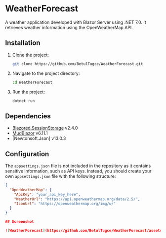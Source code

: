 # WeatherForecast

A weather application developed with Blazor Server using .NET 7.0. It retrieves weather information using the OpenWeatherMap API.

## Installation

1. Clone the project:

    ```bash
    git clone https://github.com/BetulTugce/WeatherForecast.git
    ```

2. Navigate to the project directory:

    ```bash
    cd WeatherForecast
    ```

3. Run the project:

    ```bash
    dotnet run
    ```

## Dependencies

- [Blazored.SessionStorage](https://github.com/Blazored/SessionStorage) v2.4.0
- [MudBlazor](https://github.com/MudBlazor/MudBlazor) v6.11.1
- [Newtonsoft.Json] v13.0.3

## Configuration

The `appsettings.json` file is not included in the repository as it contains sensitive information, such as API keys. Instead, you should create your own `appsettings.json` file with the following structure:

```json
{
  "OpenWeatherMap": {
    "ApiKey": "your_api_key_here",
    "WeatherUrl": "https://api.openweathermap.org/data/2.5/",
    "IconUrl": "https://openweathermap.org/img/w/"
  }
}

## Screenshot

![WeatherForecast](https://github.com/BetulTugce/WeatherForecast/assets/79140478/b5acbd41-d225-4b62-a8b8-388cbcf44cbf)
